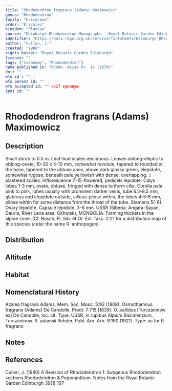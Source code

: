 ```yaml
---
title: "Rhododendron fragrans (Adams) Maximowicz"
genus: "Rhododendron"
family: "Ericaceae"
order: "Ericales"
kingdom: "Plantae"
source: "Edinburgh Rhododendron Monographs – Royal Botanic Garden Edinburgh"
identifier: "https://data.rbge.org.uk/service/factsheets/Edinburgh_Rhododendron_Monographs.xhtml"
author: "Cullen, J."
created: "1980"
rights holder: "Royal Botanic Garden Edinburgh"
license: ""
tags: ["taxonomy", "Rhododendron"]
name published in: "Rhodo. Asiae Or. 16 (1870)"
doi: ""
wfo id : ""
wfo parent id: ""
wfo accepted id: "" //if synonym                      
ipni id: ""
---
```


                       

# Rhododendron fragrans (Adams) Maximowicz

## Description
Small shrub to 0.5 m. Leaf-bud scales deciduous. Leaves oblong-elliptic to oblong-ovate, 10-20 x 5-10 mm, somewhat revolute, tapered to rounded at the base, tapered to the obtuse apex, above dark glossy green, elepidote, somewhat rugose, beneath pale yellowish with dense, overlapping, ± plastered scales. Inflorescence 7-15-flowered, pedicels lepidote. Calyx lobes 1-3 mm, ovate, obtuse, fringed with dense loriform cilia. Corolla pale pink to pink, lobes usually with prominent darker veins, tube 6.5-8.5 mm, glabrous and elepidote outside, villous-pilose within, the lobes 4-5-6 mm, pilose within for some distance from the throat of the tube. Stamens 5(-6). Ovary lepidote. Capsule lepidote, 3-6 mm. USSR (Siberia: Angara-Sayan, Dauria, River Lena area, Okhotsk), MONGOLIA. Forming thickets in the alpine zone. (Cf. Busch, Fl. Sib. et Or. Ext. fasc. 2:21 for a distribution map of this species under the name R. anthopogon)

## Distribution


## Altitude


## Habitat


## Nomenclatural History
Azalea fragrans Adams, Mem. Soc. Mosc. 5:92 (1808). Osmothamnus fragrans (Adams) De Candolle, Prodr. 7:715 (1839). O. pallidus [Turczaninow ex] De Candolle, loc. cit. Type: USSR, in rupibus Alpium Baicalensium, Turczaninow. R. adamsii Rehder, Publ. Arn. Arb. 9:190 (1921). Type: as for R. fragrans.
                       
## Notes


## References

Cullen, J. (1980) A Revision of Rhododendron 1: Subgenus Rhododendron sections Rhododendron & Pogonanthum. Notes from the Royal Botanic Garden Edinburgh 39(1):167
